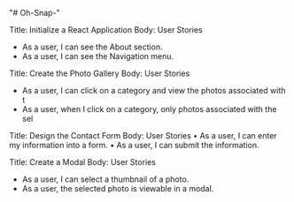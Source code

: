 "# Oh-Snap-"

Title: Initialize a React Application
Body: User Stories

* As a user, I can see the About section.
* As a user, I can see the Navigation menu.

Title: Create the Photo Gallery
Body: User Stories

* As a user, I can click on a category and view the photos associated with t
* As a user, when I click on a category, only photos associated with the sel

Title: Design the Contact Form
Body: User Stories
• As a user, I can enter my information into a form.
• As a user, I can submit the information.

Title: Create a Modal
Body: User Stories

* As a user, I can select a thumbnail of a photo.
* As a user, the selected photo is viewable in a modal.
